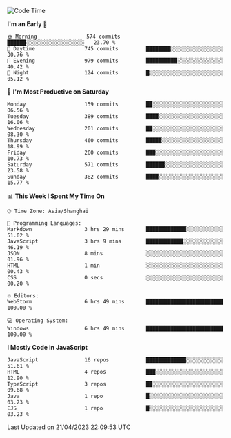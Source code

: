 <!--START_SECTION:waka-->
![Code Time](http://img.shields.io/badge/Code%20Time-2%2C256%20hrs%2027%20mins-blue)

**I'm an Early 🐤** 

```text
🌞 Morning                574 commits         ██████░░░░░░░░░░░░░░░░░░░   23.70 % 
🌆 Daytime                745 commits         ████████░░░░░░░░░░░░░░░░░   30.76 % 
🌃 Evening                979 commits         ██████████░░░░░░░░░░░░░░░   40.42 % 
🌙 Night                  124 commits         █░░░░░░░░░░░░░░░░░░░░░░░░   05.12 % 
```
📅 **I'm Most Productive on Saturday** 

```text
Monday                   159 commits         ██░░░░░░░░░░░░░░░░░░░░░░░   06.56 % 
Tuesday                  389 commits         ████░░░░░░░░░░░░░░░░░░░░░   16.06 % 
Wednesday                201 commits         ██░░░░░░░░░░░░░░░░░░░░░░░   08.30 % 
Thursday                 460 commits         █████░░░░░░░░░░░░░░░░░░░░   18.99 % 
Friday                   260 commits         ███░░░░░░░░░░░░░░░░░░░░░░   10.73 % 
Saturday                 571 commits         ██████░░░░░░░░░░░░░░░░░░░   23.58 % 
Sunday                   382 commits         ████░░░░░░░░░░░░░░░░░░░░░   15.77 % 
```


📊 **This Week I Spent My Time On** 

```text
🕑︎ Time Zone: Asia/Shanghai

💬 Programming Languages: 
Markdown                 3 hrs 29 mins       █████████████░░░░░░░░░░░░   51.02 % 
JavaScript               3 hrs 9 mins        ████████████░░░░░░░░░░░░░   46.19 % 
JSON                     8 mins              ░░░░░░░░░░░░░░░░░░░░░░░░░   01.96 % 
HTML                     1 min               ░░░░░░░░░░░░░░░░░░░░░░░░░   00.43 % 
CSS                      0 secs              ░░░░░░░░░░░░░░░░░░░░░░░░░   00.20 % 

🔥 Editors: 
WebStorm                 6 hrs 49 mins       █████████████████████████   100.00 % 

💻 Operating System: 
Windows                  6 hrs 49 mins       █████████████████████████   100.00 % 
```

**I Mostly Code in JavaScript** 

```text
JavaScript               16 repos            █████████████░░░░░░░░░░░░   51.61 % 
HTML                     4 repos             ███░░░░░░░░░░░░░░░░░░░░░░   12.90 % 
TypeScript               3 repos             ██░░░░░░░░░░░░░░░░░░░░░░░   09.68 % 
Java                     1 repo              █░░░░░░░░░░░░░░░░░░░░░░░░   03.23 % 
EJS                      1 repo              █░░░░░░░░░░░░░░░░░░░░░░░░   03.23 % 
```




 Last Updated on 21/04/2023 22:09:53 UTC
<!--END_SECTION:waka-->

<!--
**likaiqiang/likaiqiang** is a ✨ _special_ ✨ repository because its `README.md` (this file) appears on your GitHub profile.

Here are some ideas to get you started:

- 🔭 I’m currently working on ...
- 🌱 I’m currently learning ...
- 👯 I’m looking to collaborate on ...
- 🤔 I’m looking for help with ...
- 💬 Ask me about ...
- 📫 How to reach me: ...
- 😄 Pronouns: ...
- ⚡ Fun fact: ...
-->
